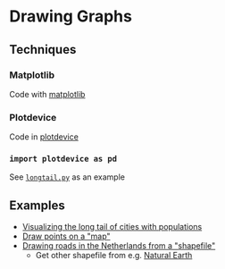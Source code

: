 # Drawing Graphs

## Techniques

### Matplotlib

Code with [matplotlib](ScrapingLecture/GraphExamples/Word_Frequencies/README.md#method-1-matplotlib)

### Plotdevice

Code in [plotdevice](ScrapingLecture/GraphExamples/Word_Frequencies/README.md#method-2-plotdevice)

### `import plotdevice as pd`

See [`longtail.py`](ScrapingLecture/GraphExamples/longtail.py) as an example

## Examples

- [Visualizing the long tail of cities with populations](ScrapingLecture/GraphExamples/README.md)
- [Draw points on a "map"](ScrapingLecture/GraphExamples/worldmap.pv)
- [Drawing roads in the Netherlands from a "shapefile"](ScrapingLecture/GraphExamples/Roads_in_Netherlands/README.md)
	- Get other shapefile from e.g. [Natural Earth](http://www.naturalearthdata.com/features/)
